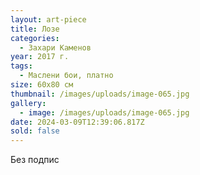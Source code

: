 ```yaml
---
layout: art-piece
title: Лозе
categories:
  - Захари Каменов
year: 2017 г.
tags:
  - Маслени бои, платно
size: 60х80 см
thumbnail: /images/uploads/image-065.jpg
gallery:
  - image: /images/uploads/image-065.jpg
date: 2024-03-09T12:39:06.817Z
sold: false
---
```

Без подпис

